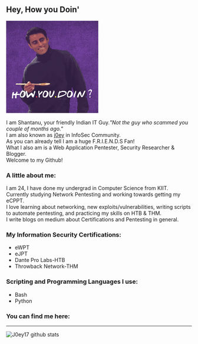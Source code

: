 ## Hey, How you Doin' 
![joey](assets/canvas.png)

I am Shantanu, your friendly Indian IT Guy._"Not the guy who scammed you couple of months ago."_  
I am also known as [j0ey][portfolio] in InfoSec Community.  
As you can already tell I am a huge F.R.I.E.N.D.S Fan!  
What I also am is a Web Application Pentester, Security Researcher &  Blogger.  
Welcome to my Github!

### A little about me:
I am 24, I have done my undergrad in Computer Science from KIIT.  
Currently studying Network Pentesting and working towards getting my eCPPT.  
I love learning about networking, new exploits/vulnerabilities, writing scripts to automate pentesting, and practicing my skills on HTB & THM.  
I write blogs on medium about Certifications and Pentesting in general.  

### My Information Security Certifications:
* eWPT
* eJPT
* Dante Pro Labs-HTB
* Throwback Network-THM

### Scripting and Programming Languages I use:
* Bash
* Python

### You can find me here:

---
![J0ey17 github stats](https://github-readme-stats.vercel.app/api?username=j0ey17&show_icons=true&theme=dark)
<!--
Congratulations on finding this section, Just me rambling on about my love "Computer Networking"
I love Computer Networking. Learning about services, protocols, packets from the ground up is like sandwiches for my brain and I have a lot of sandwiches yet to eat!! 
How they come all together to make this beautiful thing call Internet really broadens my perspective. Just think about it, everywhere in the World, some service is running correctly, protocols are being followed, packets are being delivered due to which the entire Internet is working. It is something, isn't it??
This is why I got into Cyber Security. I get to study the stuff, and then I get to break the stuff.
And Breaking the stuff is where adrenaline starts pumping in my brain! I live for the moments when I get a shell, or a exploit starts working after hours of debugging.
-->
[portfolio]: http://j0ey.xyz


